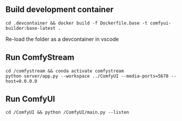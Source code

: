 ## Build development container
```
cd .devcontainer && docker build -f Dockerfile.base -t comfyui-builder:base-latest .
 ```
Re-load the folder as a devcontainer in vscode

## Run ComfyStream
```
cd /comfystream && conda activate comfystream
python server/app.py --workspace ../ComfyUI --media-ports=5678 --host=0.0.0.0
```

## Run ComfyUI
```
cd /ComfyUI && python /ComfyUI/main.py --listen
``` 

